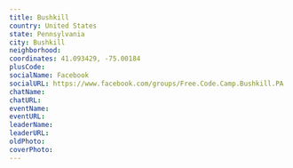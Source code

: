 ```yaml
---
title: Bushkill
country: United States
state: Pennsylvania
city: Bushkill
neighborhood: 
coordinates: 41.093429, -75.00184
plusCode:
socialName: Facebook
socialURL: https://www.facebook.com/groups/Free.Code.Camp.Bushkill.PA
chatName:
chatURL:
eventName:
eventURL:
leaderName:
leaderURL:
oldPhoto: 
coverPhoto:
---
```

